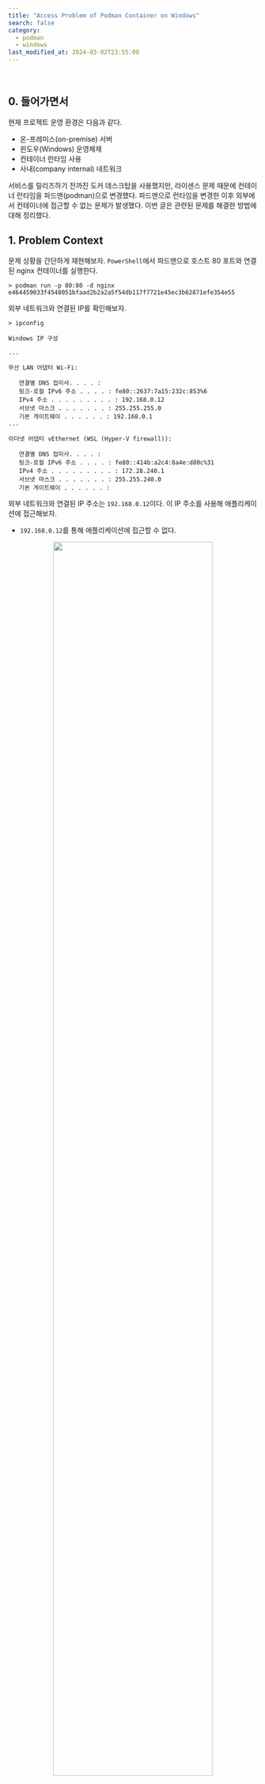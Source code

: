 ```yaml
---
title: "Access Problem of Podman Container on Windows"
search: false
category:
  - podman
  - windows
last_modified_at: 2024-03-02T23:55:00
---
```


<br/>

## 0. 들어가면서

현재 프로젝트 운영 환경은 다음과 같다.

- 온-프레미스(on-premise) 서버
- 윈도우(Windows) 운영체제
- 컨테이너 런타임 사용
- 사내(company internal) 네트워크

서비스를 릴리즈하기 전까진 도커 데스크탑을 사용했지만, 라이센스 문제 때문에 컨테이너 런타임을 파드맨(podman)으로 변경했다. 파드맨으로 런타임을 변경한 이후 외부에서 컨테이너에 접근할 수 없는 문제가 발생했다. 이번 글은 관련된 문제를 해결한 방법에 대해 정리했다.

## 1. Problem Context

문제 상황을 간단하게 재현해보자. `PowerShell`에서 파드맨으로 호스트 80 포트와 연결된 nginx 컨테이너를 실행한다.

```
> podman run -p 80:80 -d nginx
e464459033f4548051bfaad2b2a2a5f54db117f7721e45ec3b62871efe354e55
```

외부 네트워크와 연결된 IP를 확인해보자. 

```
> ipconfig

Windows IP 구성

... 

무선 LAN 어댑터 Wi-Fi:

   연결별 DNS 접미사. . . . :
   링크-로컬 IPv6 주소 . . . . : fe80::2637:7a15:232c:853%6
   IPv4 주소 . . . . . . . . . : 192.168.0.12
   서브넷 마스크 . . . . . . . : 255.255.255.0
   기본 게이트웨이 . . . . . . : 192.168.0.1
...

이더넷 어댑터 vEthernet (WSL (Hyper-V firewall)):

   연결별 DNS 접미사. . . . :
   링크-로컬 IPv6 주소 . . . . : fe80::414b:a2c4:8a4e:d80c%31
   IPv4 주소 . . . . . . . . . : 172.28.240.1
   서브넷 마스크 . . . . . . . : 255.255.240.0
   기본 게이트웨이 . . . . . . :
```

외부 네트워크와 연결된 IP 주소는 `192.168.0.12`이다. 이 IP 주소를 사용해 애플리케이션에 접근해보자. 

- `192.168.0.12`를 통해 애플리케이션에 접근할 수 없다. 

<p align="center">
  <img src="/images/posts/2024/access-problem-of-pod-container-on-windows-01.png" width="80%" class="image__border">
</p>

- `localhost`나 `127.0.0.1` 호스트를 사용하면 애플리케이션에 접근할 수 있다.

<p align="center">
  <img src="/images/posts/2024/access-problem-of-pod-container-on-windows-02.png" width="80%" class="image__border">
</p>

## 2. Problem Cause

윈도우 운영체제에서 컨테이너 런타임은 WSL(Windows Subsystem for Linux) 환경에서 동작한다. `wsl` 명령어를 사용해 WSL 시스템의 IP 주소를 확인해보자. 

- WSL 시스템은 `172.28.241.140` IP 주소를 갖는다.
- `172.28.241.140` 주소를 사용하면 애플리케이션에 접근할 수 있다.

```
> wsl -d podman-machine-default ifconfig
eth0: flags=4163<UP,BROADCAST,RUNNING,MULTICAST>  mtu 1500
        inet 172.28.241.140  netmask 255.255.240.0  broadcast 172.28.255.255
        inet6 fe80::215:5dff:fe39:6fb2  prefixlen 64  scopeid 0x20<link>
        ether 00:15:5d:39:6f:b2  txqueuelen 1000  (Ethernet)
        RX packets 94646  bytes 138596998 (132.1 MiB)
        RX errors 0  dropped 0  overruns 0  frame 0
        TX packets 11840  bytes 947475 (925.2 KiB)
        TX errors 0  dropped 0 overruns 0  carrier 0  collisions 0

lo: flags=73<UP,LOOPBACK,RUNNING>  mtu 65536
        inet 127.0.0.1  netmask 255.0.0.0
        inet6 ::1  prefixlen 128  scopeid 0x10<host>
        loop  txqueuelen 1000  (Local Loopback)
        RX packets 3678  bytes 1071469 (1.0 MiB)
        RX errors 0  dropped 0  overruns 0  frame 0
        TX packets 3678  bytes 1071469 (1.0 MiB)
        TX errors 0  dropped 0 overruns 0  carrier 0  collisions 0

podman0: flags=4163<UP,BROADCAST,RUNNING,MULTICAST>  mtu 1500
        inet 10.88.0.1  netmask 255.255.0.0  broadcast 10.88.255.255
        inet6 fe80::ce0:89ff:fe4b:7a5c  prefixlen 64  scopeid 0x20<link>
        ether 0e:e0:89:4b:7a:5c  txqueuelen 1000  (Ethernet)
        RX packets 89  bytes 9379 (9.1 KiB)
        RX errors 0  dropped 0  overruns 0  frame 0
        TX packets 103  bytes 10414 (10.1 KiB)
        TX errors 0  dropped 0 overruns 0  carrier 0  collisions 0

veth0: flags=4163<UP,BROADCAST,RUNNING,MULTICAST>  mtu 1500
        inet6 fe80::d49d:ceff:fef2:3e0e  prefixlen 64  scopeid 0x20<link>
        ether d6:9d:ce:f2:3e:0e  txqueuelen 1000  (Ethernet)
        RX packets 90  bytes 10667 (10.4 KiB)
        RX errors 0  dropped 0  overruns 0  frame 0
        TX packets 118  bytes 11560 (11.2 KiB)
        TX errors 0  dropped 0 overruns 0  carrier 0  collisions 0
```

윈도우 서버 네트워크 어댑터들 중 `이더넷 어댑터 vEthernet (WSL (Hyper-V firewall))`가 WSL 시스템이 속한 네트워크로 접근하는 게이트웨이(gateway) 주소로 보인다. 파드맨은 호스트 서버의 서브 네트워크를 통해 들어온 트래픽을 WSL 시스템 내부로 직접 연결하지 못한다. 이해하기 쉽게 그림으로 설명하면 다음과 같다.

1. 파드맨으로 실행한 컨테이너는 WSL 시스템에서 동작 중이다. 
  - WSL 시스템은 `172.28.241.140` IP 주소를 갖는다. 
2. 외부 네트워크와 연결된 `192.168.0.12` IP 주소, 80 포트로 요청 트래픽이 들어온다.
3. 요청 트래픽은 WLS 시스템(`172.28.241.140`)으로 자동으로 전달되지 못하고 누락된다.

<p align="center">
  <img src="/images/posts/2024/access-problem-of-pod-container-on-windows-03.png" width="80%" class="image__border">
</p>

## 3. Solve the Problem

도커도 파드맨과 마찬가지로 WSL 환경에서 동작한다. 하지만 도커는 윈도우 운영체제에서 실행될 때 함께 동작하는 부가적인 컴포넌트들 덕분인지 파드맨과 다르게 자동으로 트래픽이 연결된다. 도커와 다르게 파드맨을 사용할 때 트래픽 연결이 자동으로 되지 않는 이유는 확인이 필요하다. 

### 3.1. Podman Github Issue

해결 방법은 파드맨 이슈에서 찾을 수 있었다. 힌트가 된 글들은 다음과 같다.

- WSL 트래픽은 윈도우 애플리케이션과 별도의 네트워크 인터페이스에 의해 분리되어 있다.
- WSL 시스템에 접근할 수 있는 방법은 다음과 같다.
  - 로컬 호스트(localhost)를 통해 접근할 수 있다.
  - WSL 리눅스 배포판 머신에 할당된 IP 주소로 해당 트래픽을 포워딩(forwarding)해야 한다.
    - WSL 리눅스 배포판 머신의 주소는 임시적이고 변경될 수 있다.

<p align="center">
  <img src="/images/posts/2024/access-problem-of-pod-container-on-windows-04.png" width="80%" class="image__border">
</p>

### 3.2. Windows Port Forwarding

이슈에 첨부된 마이크로소프트 공식 문서에서 WSL2 시스템에서 실행 중인 애플리케이션으로 포트 포워딩하는 방법을 확인할 수 있다.

```
> netsh interface portproxy add v4tov4 listenport=<yourPortToForward> listenaddress=0.0.0.0 connectport=<yourPortToConnectToInWSL> connectaddress=(wsl hostname -I)
```

`wsl hostname -I` 위치에 `wsl -d podman-machine-default ifconfig` 명령어를 통해 확인한 IP 주소를 추가한다. 필자의 경우 다음과 같다. 해당 명령어는 PowerShell 관리자 모드에서만 수행할 수 있다. 

```
> netsh interface portproxy add v4tov4 listenport=80 listenaddress=0.0.0.0 connectport=80 connectaddress=172.28.241.140
```

포트 포워딩 규칙이 정상적으로 등록되었는지 다음 명령어를 통해 확인할 수 있다.

```
> netsh interface portproxy show all

ipv4 수신 대기:             ipv4에 연결:

주소            포트        주소            포트
--------------- ----------  --------------- ----------
0.0.0.0         80          172.28.241.140  80
```

### 3.3. Result

외부 네트워크와 연결된 `192.168.0.12` IP 주소를 통해 애플리케이션에 접근할 수 있다.

<p align="center">
  <img src="/images/posts/2024/access-problem-of-pod-container-on-windows-05.png" width="80%" class="image__border">
</p>

## CLOSING

이 문제는 파드맨을 윈도우 운영체제에서 사용할 때 발생하는 것으로 보인다. 실제로 맥북(macbook)에서 테스트해보니 별다른 문제가 발생하지 않았다. 마지막 주의사항으로 위 작업은 윈도우 서버 호스트로 들어온 트래픽을 WSL 시스템으로 연결하는 일이기 때문에 방화벽 작업은 별도로 진행해야 실제 외부에서 접근할 수 있다.

#### REFERENCE

- <https://github.com/containers/podman/issues/12292>
- <https://github.com/containers/podman/issues/17030>
- <https://learn.microsoft.com/en-us/windows/wsl/networking>
- <https://blog.naver.com/sipzirala/220446175236>
- <https://www.tuwlab.com/ece/29011>
- <https://learn.microsoft.com/en-us/windows/wsl/networking>
